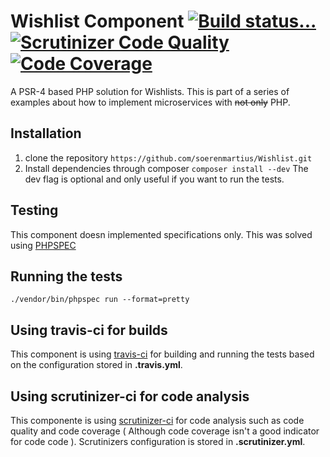 Wishlist Component [![Build status...](https://secure.travis-ci.org/soerenmartius/Wishlist.png?branch=master)](https://travis-ci.org/soerenmartius/Wishlist) [![Scrutinizer Code Quality](https://scrutinizer-ci.com/g/soerenmartius/Wishlist/badges/quality-score.png?b=master)](https://scrutinizer-ci.com/g/soerenmartius/Wishlist/?branch=master) [![Code Coverage](https://scrutinizer-ci.com/g/soerenmartius/Wishlist/badges/coverage.png?b=master)](https://scrutinizer-ci.com/g/soerenmartius/Wishlist/?branch=master)
===================

A PSR-4 based PHP solution for Wishlists.
This is part of a series of examples about how to implement microservices with ~~not only~~ PHP.

Installation
------------

1. clone the repository ```
                        https://github.com/soerenmartius/Wishlist.git
                        ```
2. Install dependencies through composer ```
                                         composer install --dev
                                         ``` 
   The dev flag is optional and only useful if you want to run the tests.


Testing
-------

This component doesn implemented specifications only. This was solved using [PHPSPEC](https://www.phpspec.net/en/latest/) 


Running the tests
-----------------

```
./vendor/bin/phpspec run --format=pretty
```


Using travis-ci for builds
--------------------------
This component is using [travis-ci](https://travis-ci.org/soerenmartius/Wishlist) for building and running the tests based on the configuration stored in **.travis.yml**.


Using scrutinizer-ci for code analysis
-----------------------------------
This componente is using [scrutinizer-ci](https://scrutinizer-ci.com/) for code analysis such as code quality and code coverage ( Although code coverage isn't a good indicator for code code ).
Scrutinizers configuration is stored in **.scrutinizer.yml**.
